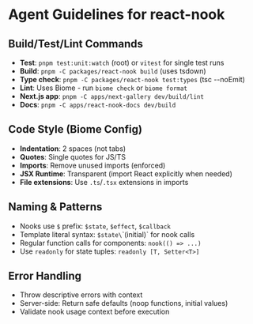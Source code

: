 # Agent Guidelines for react-nook

## Build/Test/Lint Commands
- **Test**: `pnpm test:unit:watch` (root) or `vitest` for single test runs
- **Build**: `pnpm -C packages/react-nook build` (uses tsdown)
- **Type check**: `pnpm -C packages/react-nook test:types` (tsc --noEmit)
- **Lint**: Uses Biome - run `biome check` or `biome format`
- **Next.js app**: `pnpm -C apps/next-gallery dev/build/lint`
- **Docs**: `pnpm -C apps/react-nook-docs dev/build`

## Code Style (Biome Config)
- **Indentation**: 2 spaces (not tabs)
- **Quotes**: Single quotes for JS/TS
- **Imports**: Remove unused imports (enforced)
- **JSX Runtime**: Transparent (import React explicitly when needed)
- **File extensions**: Use `.ts`/`.tsx` extensions in imports

## Naming & Patterns
- Nooks use `$` prefix: `$state`, `$effect`, `$callback`
- Template literal syntax: `$state\`\`(initial)` for nook calls
- Regular function calls for components: `nook(() => ...)`
- Use `readonly` for state tuples: `readonly [T, Setter<T>]`

## Error Handling
- Throw descriptive errors with context
- Server-side: Return safe defaults (noop functions, initial values)
- Validate nook usage context before execution